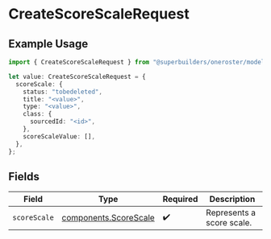 # CreateScoreScaleRequest

## Example Usage

```typescript
import { CreateScoreScaleRequest } from "@superbuilders/oneroster/models/operations";

let value: CreateScoreScaleRequest = {
  scoreScale: {
    status: "tobedeleted",
    title: "<value>",
    type: "<value>",
    class: {
      sourcedId: "<id>",
    },
    scoreScaleValue: [],
  },
};
```

## Fields

| Field                                                          | Type                                                           | Required                                                       | Description                                                    |
| -------------------------------------------------------------- | -------------------------------------------------------------- | -------------------------------------------------------------- | -------------------------------------------------------------- |
| `scoreScale`                                                   | [components.ScoreScale](../../models/components/scorescale.md) | :heavy_check_mark:                                             | Represents a score scale.                                      |